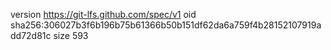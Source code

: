 version https://git-lfs.github.com/spec/v1
oid sha256:306027b3f6b196b75b61366b50b151df62da6a759f4b28152107919add72d81c
size 593
